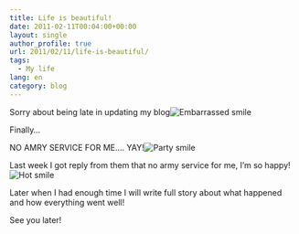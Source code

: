```yaml
---
title: Life is beautiful!
date: 2011-02-11T00:04:00+00:00
layout: single
author_profile: true
url: 2011/02/11/life-is-beautiful/
tags:
  - My life
lang: en
category: blog
---
```

Sorry about being late in updating my blog![Embarrassed smile](http://lh6.ggpht.com/_vaUVXcmC3OI/TVR85aos2nI/AAAAAAAADkM/Ste6dxXdKYM/wlEmoticon-embarrassedsmile%5B2%5D.png?imgmax=800) 

Finally…

NO AMRY SERVICE FOR ME…. YAY!![Party smile](http://lh6.ggpht.com/_vaUVXcmC3OI/TVR88PcFJhI/AAAAAAAADkQ/9Q3AKkDDhQQ/wlEmoticon-partysmile%5B2%5D.png?imgmax=800) 

Last week I got reply from them that no army service for me, I’m so happy!![Hot smile](http://lh5.ggpht.com/_vaUVXcmC3OI/TVR8_EQkb7I/AAAAAAAADkU/sj9QS7Ok7ME/wlEmoticon-hotsmile%5B2%5D.png?imgmax=800) 

Later when I had enough time I will write full story about what happened and how everything went well!

See you later!